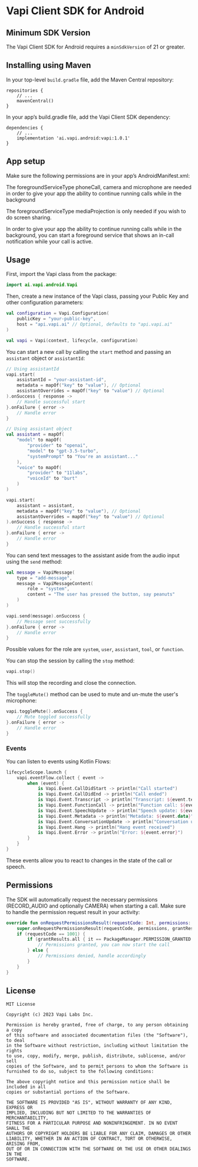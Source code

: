 # Vapi Client SDK for Android

## Minimum SDK Version
The Vapi Client SDK for Android requires a `minSdkVersion` of 21 or greater.

## Installing using Maven
In your top-level `build.gradle` file, add the Maven Central repository:

```
repositories {
    // ...
    mavenCentral()
}
```

In your app’s build.gradle file, add the Vapi Client SDK dependency:

```
dependencies {
    // ...
    implementation 'ai.vapi.android:vapi:1.0.1'
}
```

## App setup
Make sure the following permissions are in your app’s AndroidManifest.xml:
<uses-permission android:name="android.permission.INTERNET" />
<uses-permission android:name="android.permission.CAMERA" />
<uses-permission android:name="android.permission.RECORD_AUDIO" />
<uses-permission android:name="android.permission.MODIFY_AUDIO_SETTINGS" />

<application>
  <!--
    A foreground service is needed in the following cases:
    - if you wish to screen share
    - if you wish to keep your call running while the app is in background
  -->
  <service
        android:name=".YourForegroundService"
        android:exported="false"
        android:foregroundServiceType="phoneCall|camera|microphone|mediaProjection" />
</application>

The foregroundServiceType phoneCall, camera and microphone are needed in order to give your app the ability to continue running calls while in the background

The foregroundServiceType mediaProjection is only needed if you wish to do screen sharing.

In order to give your app the ability to continue running calls while in the background, you can start a foreground service that shows an in-call notification while your call is active.

## Usage

First, import the Vapi class from the package:

```kotlin
import ai.vapi.android.Vapi
```

Then, create a new instance of the Vapi class, passing your Public Key and other configuration parameters:

```kotlin
val configuration = Vapi.Configuration(
    publicKey = "your-public-key",
    host = "api.vapi.ai" // Optional, defaults to "api.vapi.ai"
)

val vapi = Vapi(context, lifecycle, configuration)
```

You can start a new call by calling the `start` method and passing an `assistant` object or `assistantId`:

```kotlin
// Using assistantId
vapi.start(
    assistantId = "your-assistant-id",
    metadata = mapOf("key" to "value"), // Optional
    assistantOverrides = mapOf("key" to "value") // Optional
).onSuccess { response ->
    // Handle successful start
}.onFailure { error ->
    // Handle error
}

// Using assistant object
val assistant = mapOf(
    "model" to mapOf(
        "provider" to "openai",
        "model" to "gpt-3.5-turbo",
        "systemPrompt" to "You're an assistant..."
    ),
    "voice" to mapOf(
        "provider" to "11labs",
        "voiceId" to "burt"
    )
)

vapi.start(
    assistant = assistant,
    metadata = mapOf("key" to "value"), // Optional
    assistantOverrides = mapOf("key" to "value") // Optional
).onSuccess { response ->
    // Handle successful start
}.onFailure { error ->
    // Handle error
}
```

You can send text messages to the assistant aside from the audio input using the `send` method:

```kotlin
val message = VapiMessage(
    type = "add-message",
    message = VapiMessageContent(
        role = "system",
        content = "The user has pressed the button, say peanuts"
    )
)

vapi.send(message).onSuccess {
    // Message sent successfully
}.onFailure { error ->
    // Handle error
}
```

Possible values for the role are `system`, `user`, `assistant`, `tool`, or `function`.

You can stop the session by calling the `stop` method:

```kotlin
vapi.stop()
```

This will stop the recording and close the connection.

The `toggleMute()` method can be used to mute and un-mute the user's microphone:

```kotlin
vapi.toggleMute().onSuccess {
    // Mute toggled successfully
}.onFailure { error ->
    // Handle error
}
```

### Events

You can listen to events using Kotlin Flows:

```kotlin
lifecycleScope.launch {
    vapi.eventFlow.collect { event ->
        when (event) {
            is Vapi.Event.CallDidStart -> println("Call started")
            is Vapi.Event.CallDidEnd -> println("Call ended")
            is Vapi.Event.Transcript -> println("Transcript: ${event.text}")
            is Vapi.Event.FunctionCall -> println("Function call: ${event.name}, parameters: ${event.parameters}")
            is Vapi.Event.SpeechUpdate -> println("Speech update: ${event.text}")
            is Vapi.Event.Metadata -> println("Metadata: ${event.data}")
            is Vapi.Event.ConversationUpdate -> println("Conversation update: ${event.messages}")
            is Vapi.Event.Hang -> println("Hang event received")
            is Vapi.Event.Error -> println("Error: ${event.error}")
        }
    }
}
```

These events allow you to react to changes in the state of the call or speech.

## Permissions

The SDK will automatically request the necessary permissions (RECORD_AUDIO and optionally CAMERA) when starting a call. Make sure to handle the permission request result in your activity:

```kotlin
override fun onRequestPermissionsResult(requestCode: Int, permissions: Array<String>, grantResults: IntArray) {
    super.onRequestPermissionsResult(requestCode, permissions, grantResults)
    if (requestCode == 1001) {
        if (grantResults.all { it == PackageManager.PERMISSION_GRANTED }) {
            // Permissions granted, you can now start the call
        } else {
            // Permissions denied, handle accordingly
        }
    }
}
```

## License

```
MIT License

Copyright (c) 2023 Vapi Labs Inc.

Permission is hereby granted, free of charge, to any person obtaining a copy
of this software and associated documentation files (the "Software"), to deal
in the Software without restriction, including without limitation the rights
to use, copy, modify, merge, publish, distribute, sublicense, and/or sell
copies of the Software, and to permit persons to whom the Software is
furnished to do so, subject to the following conditions:

The above copyright notice and this permission notice shall be included in all
copies or substantial portions of the Software.

THE SOFTWARE IS PROVIDED "AS IS", WITHOUT WARRANTY OF ANY KIND, EXPRESS OR
IMPLIED, INCLUDING BUT NOT LIMITED TO THE WARRANTIES OF MERCHANTABILITY,
FITNESS FOR A PARTICULAR PURPOSE AND NONINFRINGEMENT. IN NO EVENT SHALL THE
AUTHORS OR COPYRIGHT HOLDERS BE LIABLE FOR ANY CLAIM, DAMAGES OR OTHER
LIABILITY, WHETHER IN AN ACTION OF CONTRACT, TORT OR OTHERWISE, ARISING FROM,
OUT OF OR IN CONNECTION WITH THE SOFTWARE OR THE USE OR OTHER DEALINGS IN THE
SOFTWARE.
```